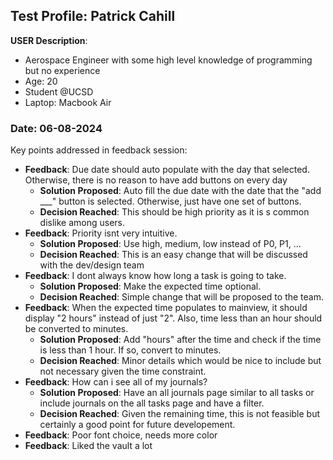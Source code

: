 ## Test Profile: Patrick Cahill

**USER Description**:

-   Aerospace Engineer with some high level knowledge of programming but no experience
-   Age: 20
-   Student @UCSD
-   Laptop: Macbook Air

### Date: 06-08-2024

Key points addressed in feedback session:

-   **Feedback**: Due date should auto populate with the day that selected. Otherwise, there is no reason to have add buttons on every day
    -   **Solution Proposed**: Auto fill the due date with the date that the "add \_\_\_" button is selected. Otherwise, just have one set of buttons.
    -   **Decision Reached**: This should be high priority as it is s common dislike among users.
-   **Feedback**: Priority isnt very intuitive.
    -   **Solution Proposed**: Use high, medium, low instead of P0, P1, ...
    -   **Decision Reached**: This is an easy change that will be discussed with the dev/design team
-   **Feedback**: I dont always know how long a task is going to take.
    -   **Solution Proposed**: Make the expected time optional.
    -   **Decision Reached**: Simple change that will be proposed to the team.
-   **Feedback**: When the expected time populates to mainview, it should display "2 hours" instead of just "2". Also, time less than an hour should be converted to minutes.
    -   **Solution Proposed**: Add "hours" after the time and check if the time is less than 1 hour. If so, convert to minutes.
    -   **Decision Reached**: Minor details which would be nice to include but not necessary given the time constraint.
-   **Feedback**: How can i see all of my journals?
    -   **Solution Proposed**: Have an all journals page similar to all tasks or include journals on the all tasks page and have a filter.
    -   **Decision Reached**: Given the remaining time, this is not feasible but certainly a good point for future developement.
-   **Feedback**: Poor font choice, needs more color
-   **Feedback**: Liked the vault a lot
